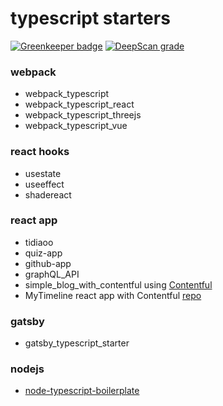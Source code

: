 # typescript starters

[![Greenkeeper badge](https://badges.greenkeeper.io/koji/typescript.svg)](https://greenkeeper.io/)
[![DeepScan grade](https://deepscan.io/api/teams/19471/projects/23480/branches/713774/badge/grade.svg)](https://deepscan.io/dashboard#view=project&tid=19471&pid=23480&bid=713774)

### webpack
- webpack_typescript
- webpack_typescript_react
- webpack_typescript_threejs
- webpack_typescript_vue

### react hooks
- usestate
- useeffect
- shadereact

### react app
- tidiaoo
- quiz-app
- github-app
- graphQL_API
- simple_blog_with_contentful using [Contentful⁠](https://www.contentful.com/developers/)
- MyTimeline react app with Contentful [repo](https://github.com/koji/MyTimeline-with-reactjs)

### gatsby
- gatsby_typescript_starter

### nodejs
- [node-typescript-boilerplate](https://github.com/koji/node-typescript-boilerplate)

### 
